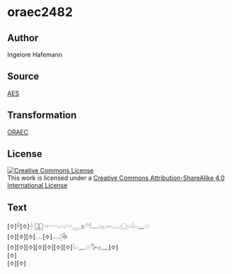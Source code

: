 # oraec2482

## Author

Ingelore Hafemann

## Source

[AES](https://github.com/simondschweitzer/aes)

## Transformation

[ORAEC](https://oraec.github.io/)

## License

<a rel="license" href="http://creativecommons.org/licenses/by-sa/4.0/"><img alt="Creative Commons License" style="border-width:0" src="https://i.creativecommons.org/l/by-sa/4.0/88x31.png" /></a><br />This work is licensed under a <a rel="license" href="http://creativecommons.org/licenses/by-sa/4.0/">Creative Commons Attribution-ShareAlike 4.0 International License</a>

## Text

[⯑]𓋹[⯑]𓏶𓉳𓎱𓎟𓇯𓎟𓇾𓁷𓄣𓎛𓂝𓏭𓏛𓐛𓈌𓏏𓇋𓏏𓈖𓇳<br>
[⯑][⯑][⯑]𓐛[⯑]𓐛𓉺𓇗<br>
[⯑][⯑][⯑][⯑][⯑][⯑][⯑]𓇋𓏏𓈖𓇳𓅜𓐍𓈖[⯑]<br>
[⯑]<br>
[⯑][⯑]<br>

